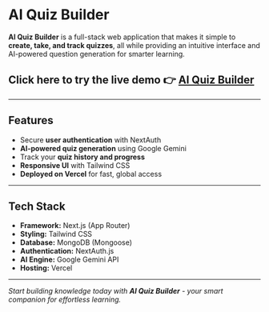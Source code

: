 # AI Quiz Builder

**AI Quiz Builder** is a full-stack web application that makes it simple to **create, take, and track quizzes**, all while providing an intuitive interface and AI-powered question generation for smarter learning.  

## Click here to try the live demo 👉 [AI Quiz Builder](https://ai-quiz-builder-ten.vercel.app/)  

---

## Features
- Secure **user authentication** with NextAuth  
- **AI-powered quiz generation** using Google Gemini  
- Track your **quiz history and progress**  
- **Responsive UI** with Tailwind CSS  
- **Deployed on Vercel** for fast, global access

---

## Tech Stack
- **Framework:** Next.js (App Router)
- **Styling:** Tailwind CSS
- **Database:** MongoDB (Mongoose)
- **Authentication:** NextAuth.js
- **AI Engine:** Google Gemini API  
- **Hosting:** Vercel

---

*Start building knowledge today with **AI Quiz Builder** - your smart companion for effortless learning.*  